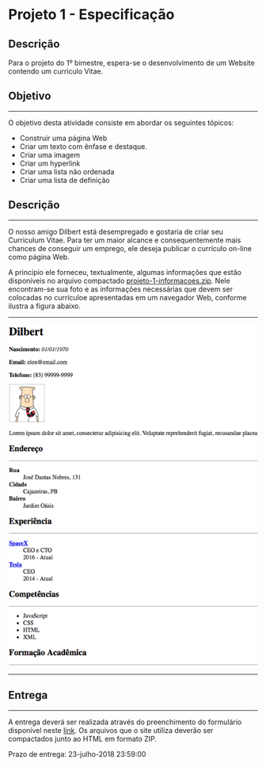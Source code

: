 # Projeto 1 - Especificação

## Descrição
Para o projeto do 1º bimestre, espera-se o desenvolvimento de um Website contendo um currículo Vitae.

## Objetivo
---
O objetivo desta atividade consiste em abordar os seguintes tópicos:

- Construir uma página Web
- Criar um texto com ênfase e destaque.
- Criar uma imagem
- Criar um hyperlink
- Criar uma lista não ordenada
- Criar uma lista de definição

## Descrição
---

O nosso amigo Dilbert está desempregado e gostaria de criar seu Curriculum Vitae. Para ter um maior alcance e consequentemente mais chances de conseguir um emprego, ele deseja publicar o currículo on-line como página Web.

A princípio ele forneceu, textualmente, algumas informações que estão disponíveis no arquivo compactado [projeto-1-informacoes.zip](projeto-1-informacoes.zip). Nele encontram-se sua foto e as informações necessárias que devem ser colocadas no currículoe apresentadas em um navegador Web, conforme ilustra a figura abaixo.

---
![Layout Curriculum](projeto-1-screen.png)

---

## Entrega
---
A entrega deverá ser realizada através do preenchimento do formulário disponível neste [link](https://goo.gl/forms/Kxz6jvZ0KXoqHEd82). Os arquivos que o site utiliza deverão ser compactados junto ao HTML em formato ZIP.

Prazo de entrega: 23-julho-2018 23:59:00
